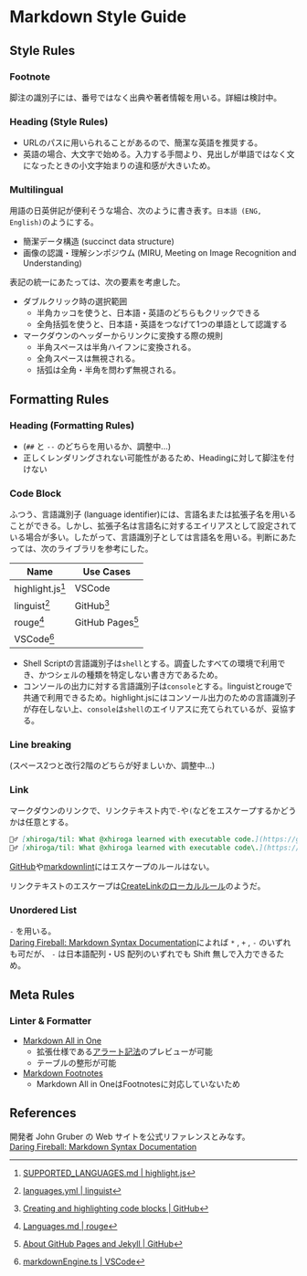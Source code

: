 # Markdown Style Guide

## Style Rules

### Footnote

脚注の識別子には、番号ではなく出典や著者情報を用いる。詳細は検討中。

### Heading (Style Rules)

- URLのパスに用いられることがあるので、簡潔な英語を推奨する。
- 英語の場合、大文字で始める。入力する手間より、見出しが単語ではなく文になったときの小文字始まりの違和感が大きいため。

### Multilingual

用語の日英併記が便利そうな場合、次のように書き表す。`日本語 (ENG, English)`のようにする。

- 簡潔データ構造 (succinct data structure)
- 画像の認識・理解シンポジウム (MIRU, Meeting on Image Recognition and Understanding)

表記の統一にあたっては、次の要素を考慮した。

- ダブルクリック時の選択範囲
  - 半角カッコを使うと、日本語・英語のどちらもクリックできる
  - 全角括弧を使うと、日本語・英語をつなげて1つの単語として認識する
- マークダウンのヘッダーからリンクに変換する際の規則
  - 半角スペースは半角ハイフンに変換される。
  - 全角スペースは無視される。
  - 括弧は全角・半角を問わず無視される。

## Formatting Rules

### Heading (Formatting Rules)

- (`##` と `--` のどちらを用いるか、調整中...)
- 正しくレンダリングされない可能性があるため、Headingに対して脚注を付けない

### Code Block

ふつう、言語識別子 (language identifier)には、言語名または拡張子名を用いることができる。しかし、拡張子名は言語名に対するエイリアスとして設定されている場合が多い。したがって、言語識別子としては言語名を用いる。判断にあたっては、次のライブラリを参考にした。

| Name                        | Use Cases                   |
| --------------------------- | --------------------------- |
| highlight.js[^highlight.js] | VSCode                      |
| linguist[^linguist]         | GitHub[^github]             |
| rouge[^rouge]               | GitHub Pages[^github_pages] |
| VSCode[^vscode]             |                             |

[^github]: [Creating and highlighting code blocks | GitHub](https://docs.github.com/en/get-started/writing-on-github/working-with-advanced-formatting/creating-and-highlighting-code-blocks#syntax-highlighting)
[^github_pages]: [About GitHub Pages and Jekyll | GitHub](https://docs.github.com/en/pages/setting-up-a-github-pages-site-with-jekyll/about-github-pages-and-jekyll#syntax-highlighting)
[^highlight.js]: [SUPPORTED_LANGUAGES.md | highlight.js](https://github.com/highlightjs/highlight.js/blob/main/SUPPORTED_LANGUAGES.md)
[^linguist]: [languages.yml | linguist](https://github.com/github-linguist/linguist/blob/master/lib/linguist/languages.yml)
[^rouge]: [Languages.md | rouge](https://github.com/rouge-ruby/rouge/wiki/List-of-supported-languages-and-lexers)
[^vscode]: [markdownEngine.ts | VSCode](https://github.com/microsoft/vscode/blob/main/extensions/markdown-language-features/src/markdownEngine.ts)

- Shell Scriptの言語識別子は`shell`とする。調査したすべての環境で利用でき、かつシェルの種類を特定しない書き方であるため。
- コンソールの出力に対する言語識別子は`console`とする。linguistとrougeで共通で利用できるため。highlight.jsにはコンソール出力のための言語識別子が存在しない上、`console`は`shell`のエイリアスに充てられているが、妥協する。

### Line breaking

(スペース2つと改行2階のどちらが好ましいか、調整中...)

### Link

マークダウンのリンクで、リンクテキスト内で`-`や`(`などをエスケープするかどうかは任意とする。

```markdown
🙆‍♂️ [xhiroga/til: What @xhiroga learned with executable code.](https://github.com/xhiroga/til)
🙆‍♂️ [xhiroga/til: What @xhiroga learned with executable code\.](https://github.com/xhiroga/til)
```

[GitHub](https://docs.github.com/ja/get-started/writing-on-github/getting-started-with-writing-and-formatting-on-github/basic-writing-and-formatting-syntax)や[markdownlint](https://github.com/markdownlint/markdownlint/blob/main/docs/RULES.md)にはエスケープのルールはない。

リンクテキストのエスケープは[CreateLinkのローカルルール](https://github.com/ku/CreateLink/blob/3e3c9e6e21178c8d69ed40058fbe25932c14f13f/src/createlink.ts#LL39C30-L39C30)のようだ。

### Unordered List

`-` を用いる。  
[Daring Fireball: Markdown Syntax Documentation](https://daringfireball.net/projects/markdown/syntax#list)によれば `*` , `+` , `-` のいずれも可だが、 `-` は日本語配列・US 配列のいずれでも Shift 無しで入力できるため。

## Meta Rules

### Linter & Formatter

- [Markdown All in One](https://marketplace.visualstudio.com/items?itemName=yzhang.markdown-all-in-one)
  - 拡張仕様である[アラート記法](https://docs.github.com/ja/get-started/writing-on-github/getting-started-with-writing-and-formatting-on-github/basic-writing-and-formatting-syntax#alerts)のプレビューが可能
  - テーブルの整形が可能
- [Markdown Footnotes](https://marketplace.visualstudio.com/items?itemName=bierner.markdown-footnotes)
  - Markdown All in OneはFootnotesに対応していないため

## References

開発者 John Gruber の Web サイトを公式リファレンスとみなす。  
[Daring Fireball: Markdown Syntax Documentation](https://daringfireball.net/projects/markdown/syntax)

